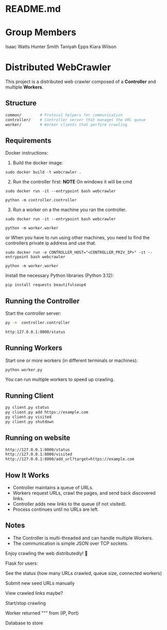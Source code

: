 # README.md

# Group Members
Isaac Watts
Hunter Smith
Taniyah Epps
Kiara Wilson

# Distributed WebCrawler

This project is a distributed web crawler composed of a **Controller** and multiple **Workers**.

## Structure

```bash
common/        # Protocol helpers for communication
controller/    # Controller server that manages the URL queue
worker/        # Worker clients that perform crawling
```

## Requirements
Docker instructions: 
1) Build the docker image:
```
sudo docker build -t webcrawler .
```

2) Run the controller first: **NOTE** On windows it will be cmd
```
sudo docker run -it --entrypoint bash webcrawler
```
```
python -m controller.controller
```

3) Run a worker on a the machine you ran the controller. 
```
sudo docker run -it --entrypoint bash webcrawler
```
```
python -m worker.worker
```
or
When you have to run using other machines, you need to find the controllers private ip address and use that. 
```
sudo docker run -e CONTROLLER_HOST="<CONTROLLER_PRIV_IP>" -it --entrypoint bash webcrawler
```
```
python -m worker.worker
```


Install the necessary Python libraries (Python 3.12):

```bash
pip install requests beautifulsoup4
```

## Running the Controller

Start the controller server:

```bash
py -m  controller.controller

http:127.0.0.1:8000/status 
```

## Running Workers

Start one or more workers (in different terminals or machines):

```bash
python worker.py
```


You can run multiple workers to speed up crawling.

## Running Client

```bash
py client.py status
py client.py add https://example.com
py client.py visited
py client.py shutdown
```

## Running on website

```bash
http://127.0.0.1:8000/status
http://127.0.0.1:8000/visited
http://127.0.0.1:8000/add_url?target=https://example.com
```

## How It Works

- Controller maintains a queue of URLs.
- Workers request URLs, crawl the pages, and send back discovered links.
- Controller adds new links to the queue (if not visited).
- Process continues until no URLs are left.

## Notes

- The Controller is multi-threaded and can handle multiple Workers.
- The communication is simple JSON over TCP sockets.

Enjoy crawling the web distributedly! 🚀





Flask for users:

See the status (how many URLs crawled, queue size, connected workers)

Submit new seed URLs manually

View crawled links maybe?

Start/stop crawling


Worker returned """ from (IP, Port)

Database to store 




